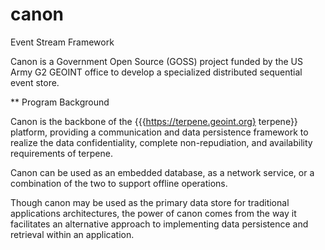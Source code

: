 canon
=====

Event Stream Framework

Canon is a Government Open Source (GOSS) project funded by the US Army G2 
GEOINT office to develop a specialized distributed sequential event store.  


** Program Background

   Canon is the backbone of the {{{https://terpene.geoint.org} terpene}} 
platform, providing a communication and data persistence framework to realize 
the data confidentiality, complete non-repudiation, and availability 
requirements of terpene.  

   Canon can be used as an embedded database, as a network service, or a 
combination of the two to support offline operations.

   Though canon may be used as the primary data store for traditional applications 
architectures, the power of canon comes from the way it facilitates an 
alternative approach to implementing data persistence and retrieval within 
an application.  
